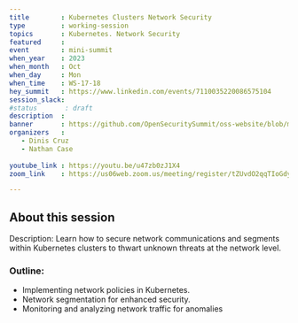 ```yaml
---
title        : Kubernetes Clusters Network Security
type         : working-session
topics       : Kubernetes. Network Security
featured     :
event        : mini-summit
when_year    : 2023
when_month   : Oct
when_day     : Mon
when_time    : WS-17-18
hey_summit   : https://www.linkedin.com/events/7110035220086575104
session_slack:
#status       : draft
description  :
banner       : https://github.com/OpenSecuritySummit/oss-website/blob/main/content/sessions/2023/mini-summits/Oct/banners/Network%20Security.jpg?raw=true
organizers   :
   - Dinis Cruz
   - Nathan Case
  
youtube_link : https://youtu.be/u47zb0zJ1X4
zoom_link    : https://us06web.zoom.us/meeting/register/tZUvdO2qqTIoGdyk4oKgHK48W1-Dj5cvXEuk

---
```



## About this session
Description: Learn how to secure network communications and segments within Kubernetes clusters to thwart unknown threats at the network level.

### Outline:
- Implementing network policies in Kubernetes.
- Network segmentation for enhanced security.
- Monitoring and analyzing network traffic for anomalies
